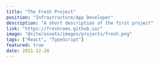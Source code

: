 ```yaml
---
title: "The Fresh Project"
position: "Infrastructure/App Developer"
description: "A short description of the first project"
link: "https://freshroms.github.io/"
image: "@site/assets/images/projects/fresh.png"
tags: ["React", "TypeScript"]
featured: true
date: 2021-12-28
---
```


